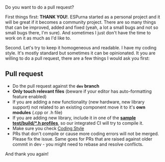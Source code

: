Do you want to do a pull request?

First things first: **THANK YOU!**. ESPurna started as a personal project and it will be great if it becomes a community project. There are so many things that can be improved, added and fixed (yeah, a lot a small bugs and not so small bugs there, I'm sure). And sometimes I just don't have the time to work on it as much as I'd like to. 

Second. Let's try to keep it homogeneous and readable. I have my coding style. It's mostly standard but sometimes it can be opinionated. It you are willing to do a pull request, there are a few things I would ask you first:

## Pull request ##
* Do the pull request against the **`dev` branch**
* **Only touch relevant files** (beware if your editor has auto-formatting feature enabled)
* If you are adding a new functionality (new hardware, new library support) not related to an existing component move it to it's **own modules** (.cpp or .h file)
* If you are adding new library, include it in one of the **[sample test/build/\*.h profiles](https://github.com/xoseperez/espurna/tree/dev/code/test/build)**, so our integrated CI will try to compile it.
* Make sure you check [Coding Style](https://github.com/xoseperez/espurna/wiki/CodingStyle)
* PRs that don't compile or cause more coding errors will not be merged. Please fix the issue. Same goes for PRs that are raised against older commit in dev - you might need to rebase and resolve conflicts.


And thank you again!
